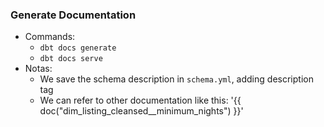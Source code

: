 ### Generate Documentation
- Commands:
    - `dbt docs generate`
    - `dbt docs serve`
- Notas:
    - We save the schema description in `schema.yml`, adding description tag
    - We can refer to other documentation like this: '{{ doc("dim_listing_cleansed__minimum_nights") }}'
